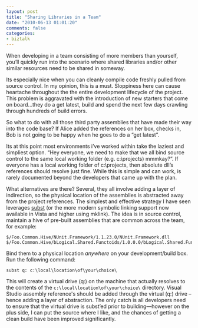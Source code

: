 ```yaml
---
layout: post
title: "Sharing Libraries in a Team"
date: "2010-06-13 01:01:20"
comments: false
categories:
- biztalk
---
```


When developing in a team consisting of more members than yourself, you’ll quickly run into the scenario where shared libraries and/or other similar resources need to be shared in someway.

Its especially nice when you can cleanly compile code freshly pulled from source control. In my opinion, this is a must. Sloppiness here can cause heartache throughout the the entire development lifecycle of the project. This problem is aggravated with the introduction of new starters that come on board…they do a get latest, build and spend the next few days crawling through hundreds of build errors.

So what to do with all those third party assemblies that have made their way into the code base? If Alice added the references on her box, checks in, Bob is not going to be happy when he goes to do a “get latest”.

Its at this point most environments i’ve worked within take the laziest and simpliest option. “Hey everyone, we need to make that we all bind source control to the same local working folder (e.g. c:\projects\) mmmkay?”. If everyone has a local working folder of c:\projects, then absolute dll’s references should resolve just fine. While this is simple and can work, is rarely documented beyond the developers that came up with the plan.

What alternatives are there? Several, they all involve adding a layer of indirection, so the physical location of the assemblies is abstracted away from the project references. The simplest and effective strategy I have seen leverages <a href="http://en.wikipedia.org/wiki/Subst">subst</a> (or the more modern symbolic linking support now available in Vista and higher using mklink). The idea is in source control, maintain a hive of pre-built assemblies that are common across the team, for example:

    $/Foo.Common.Hive/NUnit.Framework/1.1.23.0/NUnit.Framework.dll     
    $/Foo.Common.Hive/bLogical.Shared.Functoids/1.0.0.0/bLogical.Shared.Functoids.dll      


Bind them to a physical location *anywhere* on your development/build box. Run the following command:

    subst q: c:\local\location\of\your\choice\

This will create a virtual drive (q:) on the machine that actually resolves to the contents of the `c:\local\location\of\your\choice\` directory. Visual Studio assembly reference's should be added through the virtual (q:) drive – hence adding a layer of abstraction. The only catch is all developers need to ensure that the virtual drive is subst’ed prior to building—however on the plus side, I can put the source where I like, and the chances of getting a clean build have been improved significantly.


